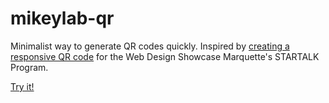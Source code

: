 # mikeylab-qr

Minimalist way to generate QR codes quickly. Inspired by [creating a responsive QR code](https://startalk.mikeylab.com/qr.html) for the Web Design Showcase Marquette's STARTALK Program.

[Try it!](https://qr.mikeylab.com)
